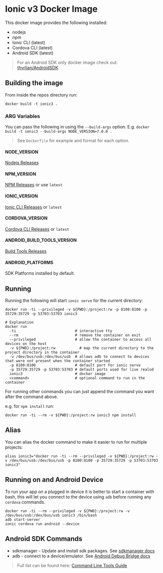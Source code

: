 # Ionic v3 Docker Image

This docker image provides the following installed:

* nodejs
* npm
* Ionic CLI (latest)
* Cordova CLI (latest)
* Android SDK (latest)

> For an Android SDK only docker image check out: [thyrlian/AndroidSDK](https://github.com/thyrlian/AndroidSDK)

## Building the image

From inside the repos directory run:

```
docker build -t ionic3 .
```
### ARG Variables

You can pass the following in using the `--build-args` option.
E.g. `docker build -t ionic3 --build-args NODE_VERSION=7.0.0 .`

> See `Dockerfile` for example and format for each option.

#### NODE\_VERSION
[Nodejs Releases](https://nodejs.org/en/download/releases/)

#### NPM\_VERSION
[NPM Releases](https://github.com/npm/npm/tags) or use `latest`

#### IONIC\_VERSION
[Ionic CLI Releases](https://github.com/driftyco/ionic-cli/tags) or `latest`

#### CORDOVA\_VERSION
[Cordova CLI Releases](https://github.com/apache/cordova-cli/tags) or `latest`

#### ANDROID\_BUILD\_TOOLS\_VERSION

[Build Tools Releases](https://developer.android.com/studio/releases/build-tools.html)

#### ANDROID\_PLATFORMS

SDK Platforms installed by default.


## Running

Running the following will start `ionic serve` for the current directory:

```
docker run -ti --privileged -v ${PWD}:/project:rw -p 8100:8100 -p 35729:35729 -p 53703:53703 ionic3

# Explanation
docker run
  -ti                           # interactive tty
  --rm                          # remove the container on exit
  --privileged                  # allow the container to access all devices on the host
  -v ${PWD}:/project:rw           # map the current directory to the project directory in the container
  -v /dev/bus/usb:/dev/bus/usb  # allows adb to connect to devices that were not present when the container started
  -p 8100:8100                  # default port for ionic serve
  -p 35729:35729 -p 53703:53703 # default ports used for live realod
  ionic3                        # docker image
  <command>                     # optional command to run in the container
```

For running other commands you can just append the command you want after
the command above.

e.g. for `npm install` run:
```
docker run -ti --rm -v ${PWD}:/project:rw ionic3 npm install
```

## Alias

You can alias the docker command to make it easier to run for multiple
projects:

```
alias ionic3="docker run -ti --rm --privileged -v ${PWD}:/project:rw -v /dev/bus/usb:/dev/bus/usb -p 8100:8100 -p 35729:35729 -p 53703:53703 ionic3"
```

## Running on and Android Device

To run your app on a plugged in device it is better to start a container
with bash, this will let you connect to the device using `adb` before
running any `cordova` commands.

```
docker run -ti --rm --privileged -v ${PWD}:/project:rw -v /dev/bus/usb:/dev/bus/usb ionic3 /bin/bash
adb start-server
ionic cordova run android --device
```


## Android SDK Commands

* sdkmanager - Update and install sdk packages. See [sdkmanager docs](https://developer.android.com/studio/command-line/sdkmanager.html)
* adb - connect to a device/emulator. See [Android Debug Bridge docs](https://developer.android.com/studio/command-line/adb.html)

> Full list can be found here: [Command Line Tools Guide](https://developer.android.com/studio/command-line/index.html)
